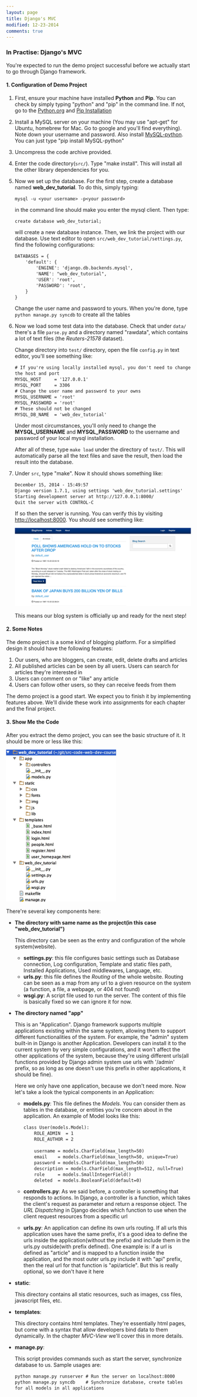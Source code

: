 ```yaml
---
layout: page
title: Django's MVC
modified: 12-23-2014
comments: true
---
```


### In Practise: Django's MVC

You're expected to run the demo project successful before we actually start to go through Django framework.

#### 1. Configuration of Demo Project

1.  First, ensure your machine have installed **Python** and **Pip**. You can check by simply typing "python" and "pip" in the command line. If not, go to the [Python.org](https://www.python.org/) and [Pip Installation](https://pip.pypa.io/en/latest/installing.html)

2.  Install a MySQL server on your machine (You may use "apt-get" for Ubuntu, homebrew for Mac. Go to google and you'll find everything). Note down your username and password. Also install [MySQL-python](https://pypi.python.org/pypi/MySQL-python/). You can just type "pip install MySQL-python"

3.  Uncompress the code archive provided.

4.  Enter the code directory(<code>src/</code>). Type "make install". This will install all the other library dependencies for you. 

5.  Now we set up the database. For the first step, create a database named **web_dev_tutorial**. To do this, simply typing:

        mysql -u <your username> -p<your password>

    in the command line should make you enter the mysql client. Then type:

        create database web_dev_tutorial;

    will create a new database instance. Then, we link the project with our database. Use text editor to open <code>src/web_dev_tutorial/settings.py</code>, find the following configurations:
    
        DATABASES = {
            'default': {
                'ENGINE': 'django.db.backends.mysql',
                'NAME': "web_dev_tutorial",
                'USER': 'root',
                'PASSWORD': 'root',
            }
        }

    Change the user name and password to yours. When you're done, type <code>python manage.py syncdb</code> to create all the tables

6.  Now we load some test data into the database. Check that under <code>data/</code> there's a file <code>parse.py</code> and a directory named "rawdata", which contains a lot of text files (the *Reuters-21578* dataset). 

    Change directory into <code>test/</code> directory, open the file <code>config.py</code> in text editor, you'll see something like:

        # If you're using locally installed mysql, you don't need to change the host and port
        MYSQL_HOST     = '127.0.0.1'
        MYSQL_PORT     = 3306 
        # Change the user name and password to your owns
        MYSQL_USERNAME = 'root' 
        MYSQL_PASSWORD = 'root' 
        # These should not be changed
        MYSQL_DB_NAME  = 'web_dev_tutorial'

    Under most circumstances, you'll only need to change the **MYSQL_USERNAME** and **MYSQL_PASSWORD** to the username and password of your local mysql installation. 

    After all of these, type <code>make load</code> under the directory of <code>test/</code>. This will automatically parse all the text files and save the result, then load the result into the database.

7.  Under <code>src</code>, type "make". Now it should shows something like:
    
        December 15, 2014 - 15:49:57
        Django version 1.7.1, using settings 'web_dev_tutorial.settings'
        Starting development server at http://127.0.0.1:8000/
        Quit the server with CONTROL-C

    If so then the server is running. You can verify this by visiting [http://localhost:8000](http://localhost:8000). You should see something like:

    ![Index](/resource/index.png)

    This means our blog system is officially up and ready for the next step! 

#### 2. Some Notes

The demo project is a some kind of blogging platform. For a simplified design it should have the following features:

1.  Our users, who are bloggers, can create, edit, delete drafts and articles
3.  All published articles can be seen by all users. Users can search for articles they're interested in
3.  Users can comment on or "like" any article
2.  Users can follow other users, so they can receive feeds from them

The demo project is a good start. We expect you to finish it by implementing features above. We'll divide these work into assignments for each chapter and the final project. 

#### 3. Show Me the Code

After you extract the demo project, you can see the basic structure of it. It should be more or less like this:

<img src="/resource/django_structure.png" style="width:300px"/>

There're several key components here:

*   **The directory with same name as the project(in this case "web_dev_tutorial")**
    
    This directory can be seen as the entry and configuration of the whole system(website). 

    *   **settings.py**: this file configures basic settings such as Database connection, Log configuration, Template and static files path, Installed Applications, Used middlewares, Language, etc.
    *   **urls.py**: this file defines the *Routing* of the whole website. Routing can be seen as a map from any url to a given resource on the system (a function, a file, a webpage, or 404 not found)
    *   **wsgi.py**: A script file used to run the server. The content of this file is basically fixed so we can ignore it for now.

*   **The directory named "app"**

    This is an "Application". Django framework supports multiple applications existing within the same system, allowing them to support different functionalities of the system. For example, the "admin" system built-in in Django is another Application. Developers can install it to the current system by very simple configurations, and it won't affect the other applications of the system, because they're using different urls(all functions provided by Django admin system use urls with '/admin' prefix, so as long as one doesn't use this prefix in other applications, it should be fine). 

    Here we only have one application, because we don't need more. Now let's take a look the typical components in an Application:

    *   **models.py**: This file defines the *Models*. You can consider them as tables in the database, or entities you're concern about in the application. An example of Model looks like this:

            class User(models.Model):
                ROLE_ADMIN  = 1
                ROLE_AUTHOR = 2

                username = models.CharField(max_length=50)
                email    = models.CharField(max_length=50, unique=True)
                password = models.CharField(max_length=50)
                description = models.CharField(max_length=512, null=True)
                role     = models.SmallIntegerField()
                deleted  = models.BooleanField(default=0)

    *   **controllers.py**: As we said before, a controller is something that responds to actions. In Django, a controller is a function, which takes the client's request as parameter and return a response object. The *URL Dispatching* in Django decides which function to use when the client request resources from a specific url

    *   **urls.py**: An application can define its own urls routing. If all urls this application uses have the same prefix, it's a good idea to define the urls inside the application(without the prefix) and include them in the urls.py outside(with prefix defined). One example is: if a url is defined as "article" and is mapped to a function inside the application, and the most outer urls.py include it with "api" prefix, then the real url for that function is "api/article". But this is really optional, so we don't have it here

*   **static**:

    This directory contains all static resources, such as images, css files, javascript files, etc. 

*   **templates**:
    
    This directory contains html templates. They're essentially html pages, but come with a syntax that allow developers bind data to them dynamically. In the chapter *MVC-View* we'll cover this in more details.

*   **manage.py**:

    This script provides commands such as start the server, synchronize database to us. Sample usages are:

        python manage.py runserver # Run the server on localhost:8000
        python manage.py syncdb    # Synchronize database, create tables for all models in all applications






